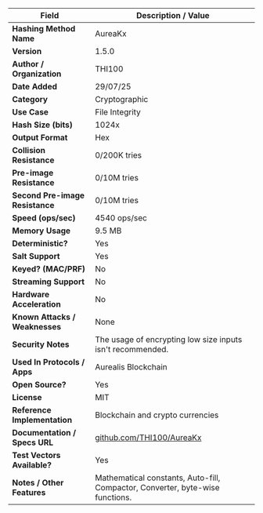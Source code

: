 | **Field**                       | **Description / Value**                                                                 |
|---------------------------------|-----------------------------------------------------------------------------------------|
| **Hashing Method Name**         | AureaKx                                                                                 |
| **Version**                     | 1.5.0                                                                                   |
| **Author / Organization**       | THI100                                                                                  |
| **Date Added**                  | 29/07/25                                                                                |
| **Category**                    | Cryptographic                                                                           |
| **Use Case**                    | File Integrity                                                                          |
| **Hash Size (bits)**            | 1024x                                                                                   |
| **Output Format**               | Hex                                                                                     |
| **Collision Resistance**        | 0/200K tries                                                                            |
| **Pre-image Resistance**        | 0/10M tries                                                                             |
| **Second Pre-image Resistance** | 0/10M tries                                                                             |
| **Speed (ops/sec)**             | 4540 ops/sec                                                                            |
| **Memory Usage**                | 9.5 MB                                                                                  |
| **Deterministic?**              | Yes                                                                                     |
| **Salt Support**                | Yes                                                                                     |
| **Keyed? (MAC/PRF)**            | No                                                                                      |
| **Streaming Support**           | No                                                                                      |
| **Hardware Acceleration**       | No                                                                                      |
| **Known Attacks / Weaknesses**  | None                                                                                    |
| **Security Notes**              | The usage of encrypting low size inputs isn't recommended.                                                                                                                |
| **Used In Protocols / Apps**    | Aurealis Blockchain                                                                     |
| **Open Source?**                | Yes                                                                                     |
| **License**                     | MIT                                                                                     |
| **Reference Implementation**    | Blockchain and crypto currencies                                                        |
| **Documentation / Specs URL**   | [github.com/THI100/AureaKx](https://github.com/THI100/AureaKx)                          |
| **Test Vectors Available?**     | Yes                                                                                     |
| **Notes / Other Features**      | Mathematical constants, Auto-fill, Compactor, Converter, byte-wise functions.           |
